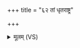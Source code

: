 +++
title = "६२ तां धृतराष्ट्र"

+++
<details><summary>मूलम् (VS)</summary>

तां धृ॒तरा॑ष्ट्र ऐराव॒तो᳡धो॒क्तां वि॒षमे॒वाधो॑क्।  
</details>